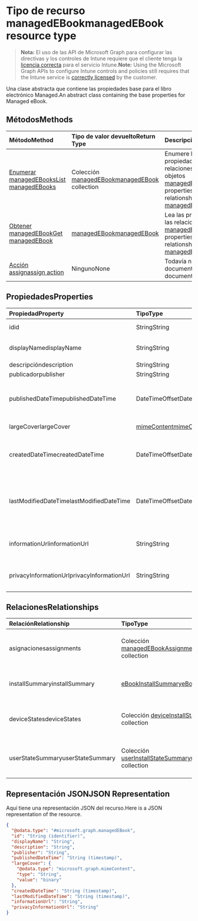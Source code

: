 # <a name="managedebook-resource-type"></a><span data-ttu-id="86275-101">Tipo de recurso managedEBook</span><span class="sxs-lookup"><span data-stu-id="86275-101">managedEBook resource type</span></span>

> <span data-ttu-id="86275-102">**Nota:** El uso de las API de Microsoft Graph para configurar las directivas y los controles de Intune requiere que el cliente tenga la [licencia correcta](https://go.microsoft.com/fwlink/?linkid=839381) para el servicio Intune.</span><span class="sxs-lookup"><span data-stu-id="86275-102">**Note:** Using the Microsoft Graph APIs to configure Intune controls and policies still requires that the Intune service is [correctly licensed](https://go.microsoft.com/fwlink/?linkid=839381) by the customer.</span></span>

<span data-ttu-id="86275-103">Una clase abstracta que contiene las propiedades base para el libro electrónico Managed.</span><span class="sxs-lookup"><span data-stu-id="86275-103">An abstract class containing the base properties for Managed eBook.</span></span>
## <a name="methods"></a><span data-ttu-id="86275-104">Métodos</span><span class="sxs-lookup"><span data-stu-id="86275-104">Methods</span></span>
|<span data-ttu-id="86275-105">Método</span><span class="sxs-lookup"><span data-stu-id="86275-105">Method</span></span>|<span data-ttu-id="86275-106">Tipo de valor devuelto</span><span class="sxs-lookup"><span data-stu-id="86275-106">Return Type</span></span>|<span data-ttu-id="86275-107">Descripción</span><span class="sxs-lookup"><span data-stu-id="86275-107">Description</span></span>|
|:---|:---|:---|
|[<span data-ttu-id="86275-108">Enumerar managedEBooks</span><span class="sxs-lookup"><span data-stu-id="86275-108">List managedEBooks</span></span>](../api/intune_books_managedebook_list.md)|<span data-ttu-id="86275-109">Colección [managedEBook](../resources/intune_books_managedebook.md)</span><span class="sxs-lookup"><span data-stu-id="86275-109">[managedEBook](../resources/intune_books_managedebook.md) collection</span></span>|<span data-ttu-id="86275-110">Enumere las propiedades y las relaciones de los objetos [managedEBook](../resources/intune_books_managedebook.md).</span><span class="sxs-lookup"><span data-stu-id="86275-110">List properties and relationships of the [managedEBook](../resources/intune_books_managedebook.md) objects.</span></span>|
|[<span data-ttu-id="86275-111">Obtener managedEBook</span><span class="sxs-lookup"><span data-stu-id="86275-111">Get managedEBook</span></span>](../api/intune_books_managedebook_get.md)|[<span data-ttu-id="86275-112">managedEBook</span><span class="sxs-lookup"><span data-stu-id="86275-112">managedEBook</span></span>](../resources/intune_books_managedebook.md)|<span data-ttu-id="86275-113">Lea las propiedades y las relaciones del objeto [managedEBook](../resources/intune_books_managedebook.md).</span><span class="sxs-lookup"><span data-stu-id="86275-113">Read properties and relationships of the [managedEBook](../resources/intune_books_managedebook.md) object.</span></span>|
|[<span data-ttu-id="86275-114">Acción assign</span><span class="sxs-lookup"><span data-stu-id="86275-114">assign action</span></span>](../api/intune_books_managedebook_assign.md)|<span data-ttu-id="86275-115">Ninguno</span><span class="sxs-lookup"><span data-stu-id="86275-115">None</span></span>|<span data-ttu-id="86275-116">Todavía no documentado</span><span class="sxs-lookup"><span data-stu-id="86275-116">Not yet documented</span></span>|

## <a name="properties"></a><span data-ttu-id="86275-117">Propiedades</span><span class="sxs-lookup"><span data-stu-id="86275-117">Properties</span></span>
|<span data-ttu-id="86275-118">Propiedad</span><span class="sxs-lookup"><span data-stu-id="86275-118">Property</span></span>|<span data-ttu-id="86275-119">Tipo</span><span class="sxs-lookup"><span data-stu-id="86275-119">Type</span></span>|<span data-ttu-id="86275-120">Descripción</span><span class="sxs-lookup"><span data-stu-id="86275-120">Description</span></span>|
|:---|:---|:---|
|<span data-ttu-id="86275-121">id</span><span class="sxs-lookup"><span data-stu-id="86275-121">id</span></span>|<span data-ttu-id="86275-122">String</span><span class="sxs-lookup"><span data-stu-id="86275-122">String</span></span>|<span data-ttu-id="86275-123">Clave de la entidad.</span><span class="sxs-lookup"><span data-stu-id="86275-123">Key of the entity.</span></span>|
|<span data-ttu-id="86275-124">displayName</span><span class="sxs-lookup"><span data-stu-id="86275-124">displayName</span></span>|<span data-ttu-id="86275-125">String</span><span class="sxs-lookup"><span data-stu-id="86275-125">String</span></span>|<span data-ttu-id="86275-126">Nombre del libro electrónico</span><span class="sxs-lookup"><span data-stu-id="86275-126">Name of the eBook.</span></span>|
|<span data-ttu-id="86275-127">descripción</span><span class="sxs-lookup"><span data-stu-id="86275-127">description</span></span>|<span data-ttu-id="86275-128">String</span><span class="sxs-lookup"><span data-stu-id="86275-128">String</span></span>|<span data-ttu-id="86275-129">Descripción.</span><span class="sxs-lookup"><span data-stu-id="86275-129">Description.</span></span>|
|<span data-ttu-id="86275-130">publicador</span><span class="sxs-lookup"><span data-stu-id="86275-130">publisher</span></span>|<span data-ttu-id="86275-131">String</span><span class="sxs-lookup"><span data-stu-id="86275-131">String</span></span>|<span data-ttu-id="86275-132">Publicador.</span><span class="sxs-lookup"><span data-stu-id="86275-132">Publisher.</span></span>|
|<span data-ttu-id="86275-133">publishedDateTime</span><span class="sxs-lookup"><span data-stu-id="86275-133">publishedDateTime</span></span>|<span data-ttu-id="86275-134">DateTimeOffset</span><span class="sxs-lookup"><span data-stu-id="86275-134">DateTimeOffset</span></span>|<span data-ttu-id="86275-135">La fecha y la hora en que se publicó el libro electrónico.</span><span class="sxs-lookup"><span data-stu-id="86275-135">The date and time when the eBook was published.</span></span>|
|<span data-ttu-id="86275-136">largeCover</span><span class="sxs-lookup"><span data-stu-id="86275-136">largeCover</span></span>|[<span data-ttu-id="86275-137">mimeContent</span><span class="sxs-lookup"><span data-stu-id="86275-137">mimeContent</span></span>](../resources/intune_shared_mimecontent.md)|<span data-ttu-id="86275-138">Cubierta de libro.</span><span class="sxs-lookup"><span data-stu-id="86275-138">Book cover.</span></span>|
|<span data-ttu-id="86275-139">createdDateTime</span><span class="sxs-lookup"><span data-stu-id="86275-139">createdDateTime</span></span>|<span data-ttu-id="86275-140">DateTimeOffset</span><span class="sxs-lookup"><span data-stu-id="86275-140">DateTimeOffset</span></span>|<span data-ttu-id="86275-141">La fecha y la hora en que se creó el archivo del libro electrónico.</span><span class="sxs-lookup"><span data-stu-id="86275-141">The date and time when the eBook file was created.</span></span>|
|<span data-ttu-id="86275-142">lastModifiedDateTime</span><span class="sxs-lookup"><span data-stu-id="86275-142">lastModifiedDateTime</span></span>|<span data-ttu-id="86275-143">DateTimeOffset</span><span class="sxs-lookup"><span data-stu-id="86275-143">DateTimeOffset</span></span>|<span data-ttu-id="86275-144">La fecha y la hora en que se modificó por última vez el libro electrónico.</span><span class="sxs-lookup"><span data-stu-id="86275-144">The date and time when the eBook was last modified.</span></span>|
|<span data-ttu-id="86275-145">informationUrl</span><span class="sxs-lookup"><span data-stu-id="86275-145">informationUrl</span></span>|<span data-ttu-id="86275-146">String</span><span class="sxs-lookup"><span data-stu-id="86275-146">String</span></span>|<span data-ttu-id="86275-147">La dirección URL para obtener más información.</span><span class="sxs-lookup"><span data-stu-id="86275-147">The more information Url.</span></span>|
|<span data-ttu-id="86275-148">privacyInformationUrl</span><span class="sxs-lookup"><span data-stu-id="86275-148">privacyInformationUrl</span></span>|<span data-ttu-id="86275-149">String</span><span class="sxs-lookup"><span data-stu-id="86275-149">String</span></span>|<span data-ttu-id="86275-150">La dirección URL de la declaración de privacidad.</span><span class="sxs-lookup"><span data-stu-id="86275-150">The privacy statement Url.</span></span>|

## <a name="relationships"></a><span data-ttu-id="86275-151">Relaciones</span><span class="sxs-lookup"><span data-stu-id="86275-151">Relationships</span></span>
|<span data-ttu-id="86275-152">Relación</span><span class="sxs-lookup"><span data-stu-id="86275-152">Relationship</span></span>|<span data-ttu-id="86275-153">Tipo</span><span class="sxs-lookup"><span data-stu-id="86275-153">Type</span></span>|<span data-ttu-id="86275-154">Descripción</span><span class="sxs-lookup"><span data-stu-id="86275-154">Description</span></span>|
|:---|:---|:---|
|<span data-ttu-id="86275-155">asignaciones</span><span class="sxs-lookup"><span data-stu-id="86275-155">assignments</span></span>|<span data-ttu-id="86275-156">Colección [managedEBookAssignment](../resources/intune_books_managedebookassignment.md)</span><span class="sxs-lookup"><span data-stu-id="86275-156">[managedEBookAssignment](../resources/intune_books_managedebookassignment.md) collection</span></span>|<span data-ttu-id="86275-157">La lista de asignaciones para este libro electrónico.</span><span class="sxs-lookup"><span data-stu-id="86275-157">The list of assignments for this eBook.</span></span>|
|<span data-ttu-id="86275-158">installSummary</span><span class="sxs-lookup"><span data-stu-id="86275-158">installSummary</span></span>|[<span data-ttu-id="86275-159">eBookInstallSummary</span><span class="sxs-lookup"><span data-stu-id="86275-159">eBookInstallSummary</span></span>](../resources/intune_books_ebookinstallsummary.md)|<span data-ttu-id="86275-160">Resumen de instalación de las aplicaciones para móviles.</span><span class="sxs-lookup"><span data-stu-id="86275-160">Mobile App Install Summary.</span></span>|
|<span data-ttu-id="86275-161">deviceStates</span><span class="sxs-lookup"><span data-stu-id="86275-161">deviceStates</span></span>|<span data-ttu-id="86275-162">Colección [deviceInstallState](../resources/intune_books_deviceinstallstate.md)</span><span class="sxs-lookup"><span data-stu-id="86275-162">[deviceInstallState](../resources/intune_books_deviceinstallstate.md) collection</span></span>|<span data-ttu-id="86275-163">La lista de estados de asignaciones para este libro electrónico.</span><span class="sxs-lookup"><span data-stu-id="86275-163">The list of installation states for this eBook.</span></span>|
|<span data-ttu-id="86275-164">userStateSummary</span><span class="sxs-lookup"><span data-stu-id="86275-164">userStateSummary</span></span>|<span data-ttu-id="86275-165">Colección [userInstallStateSummary](../resources/intune_books_userinstallstatesummary.md)</span><span class="sxs-lookup"><span data-stu-id="86275-165">[userInstallStateSummary](../resources/intune_books_userinstallstatesummary.md) collection</span></span>|<span data-ttu-id="86275-166">La lista de estados de asignaciones para este libro electrónico.</span><span class="sxs-lookup"><span data-stu-id="86275-166">The list of installation states for this eBook.</span></span>|

## <a name="json-representation"></a><span data-ttu-id="86275-167">Representación JSON</span><span class="sxs-lookup"><span data-stu-id="86275-167">JSON Representation</span></span>
<span data-ttu-id="86275-168">Aquí tiene una representación JSON del recurso.</span><span class="sxs-lookup"><span data-stu-id="86275-168">Here is a JSON representation of the resource.</span></span>
<!-- {
  "blockType": "resource",
  "keyProperty": "id",
  "@odata.type": "microsoft.graph.managedEBook"
}
-->
``` json
{
  "@odata.type": "#microsoft.graph.managedEBook",
  "id": "String (identifier)",
  "displayName": "String",
  "description": "String",
  "publisher": "String",
  "publishedDateTime": "String (timestamp)",
  "largeCover": {
    "@odata.type": "microsoft.graph.mimeContent",
    "type": "String",
    "value": "binary"
  },
  "createdDateTime": "String (timestamp)",
  "lastModifiedDateTime": "String (timestamp)",
  "informationUrl": "String",
  "privacyInformationUrl": "String"
}
```



